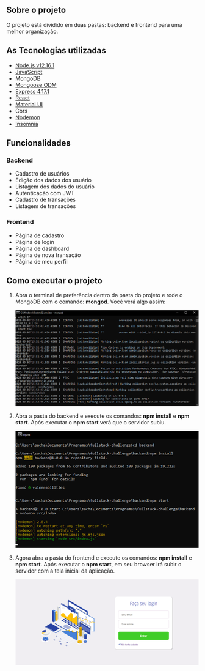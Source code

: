 <h2>Sobre o projeto</h2>
<p>O projeto está dividido em duas pastas: backend e frontend para uma melhor organização.</p>
<h2>As Tecnologias utilizadas</h2>
<ul>
  <li><a href="https://nodejs.org/">Node.js v12.16.1</a></li>
  <li><a href="https://www.javascript.com/">JavaScript</a></li>
  <li><a href="https://www.mongodb.com/">MongoDB</a></li>
  <li><a href="https://mongoosejs.com/">Mongoose ODM</a></li>
  <li><a href="https://expressjs.com/pt-br/">Express 4.17.1</a></li>
  <li><a href="https://pt-br.reactjs.org/">React</a></li>
  <li><a href="https://material-ui.com/">Material UI</a></li>
  <li>Cors</li>
  <li><a href="https://www.npmjs.com/package/nodemon">Nodemon</a></li>
  <li><a href="https://insomnia.rest/">Insomnia</a></li>
</ul>
<h2>Funcionalidades</h2>
<h3>Backend</h3>
<ul>
  <li>Cadastro de usuários</li>
  <li>Edição dos dados dos usuário</li>
  <li>Listagem dos dados do usuário</li>
  <li>Autenticação com JWT</li>
  <li>Cadastro de transações</li>
  <li>Listagem de transações</li>
</ul>
<h3>Frontend</h3>
<ul>
<li>Página de cadastro</li>
<li>Página de login</li>
<li>Página de dashboard</li>
<li>Página de nova transação</li>
<li>Página de meu perfil</li>
</ul>

<h2>Como executar o projeto</h2>
<ol>
  <li>Abra o terminal de preferência dentro da pasta do projeto e rode o MongoDB com o comando: <b>mongod</b>. Você verá algo assim:
    <p align="center"><img src="https://github.com/LuandaRezende/fullstack-challenge/blob/master/mongod.png"></p>
  </li>
  <li>Abra a pasta do backend e execute os comandos: <b>npm install</b> e <b>npm start</b>. Após executar o <b>npm start</b> verá que o servidor subiu.   
    <p align="center"><img src="https://github.com/LuandaRezende/fullstack-challenge/blob/master/backend.png"></p>
    </li>
  <li>Agora abra a pasta do frontend e execute os comandos: <b>npm install</b> e <b>npm start</b>. Após executar o <b>npm start</b>, em seu browser irá subir o servidor com a tela inicial da aplicação.
      <p align="center"><img src="https://github.com/LuandaRezende/fullstack-challenge/blob/master/pagina-inicial.png"></p>
  </li>
</ol>


